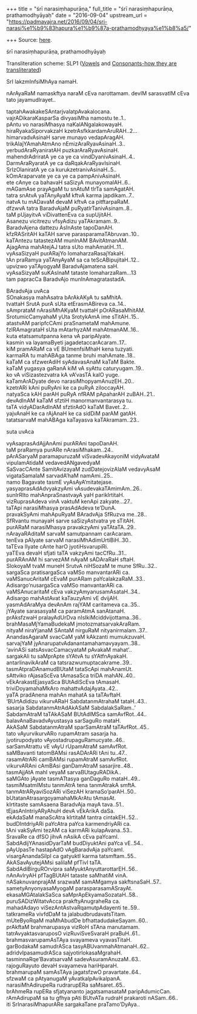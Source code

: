 +++
title = "śrī narasiṃhapurāṇa,"
full_title = "śrī narasiṃhapurāṇa, prathamodhyāyaḥ"
date = "2016-09-04"
upstream_url = "https://padmavajra.net/2016/09/04/sri-narasi%e1%b9%83hapura%e1%b9%87a-prathamodhyaya%e1%b8%a5/"

+++
Source: [here](https://padmavajra.net/2016/09/04/sri-narasi%e1%b9%83hapura%e1%b9%87a-prathamodhyaya%e1%b8%a5/).

śrī narasiṃhapurāṇa, prathamodhyāyaḥ

Transliteration scheme: SLP1
([Vowels](https://padmavajrablog.wordpress.com/2016/07/18/slp1-transliteration-scheme-vowels/)
and [Consonants-how they are
transliterated](https://padmavajrablog.wordpress.com/2016/07/18/slp1-transliteration-scheme-consonants/))

SrI lakzmInfsiMhAya namaH.

nArAyaRaM namaskftya naraM cEva narottamam. devIM sarasvatIM cEva tato
jayamudIrayet..

taptahAwakakeSAntarjvalatpAvakalocana.  
vajrADikaraKasparSa divyasiMha namostu te..1..  
pAntu vo narasiMhasya naKalANgalakowayaH.  
hiraRyakaSiporvakzaH kzetrAsfkkardamAruRAH..2…  
himarvadvAsinaH sarve munayo vedapAragAH.  
trikAlajYAmahAtmAno nEmizAraRyavAsinaH..3..  
yerbudAraRyaniratAH puzkarAraRyavAsinaH.  
mahendrAdriratA ye ca ye ca vindDyanivAsinaH..4..  
DarmAraRyaratA ye ca daRqakAraRyavIsinaH.  
SrIzOlaniratA ye ca kurukzetranivAsinaH..5..  
kOmAraparvate ye ca ye ca pampAnivAsinaH.  
ete cAnye ca bahavaH saSizyA munayomalAH..6..  
mAGamAse prayAgaM tu snAtuM tIrTa samAgatAH.  
tatra snAtvA yaTAnyAyaM kftvA karma japdikam..7..  
natvA tu mADavaM devaM kftvA ca pitftarpaRaM.  
dfzwvA tatra BaradvAjaM puRyatIrTanivAsinam..8..  
taM pUjayitvA viDivattenEva ca supUjitAH.  
Asanezu vicitrezu vfsyAdizu yaTAkramam..9..  
BaradvAjena dattezu AsInAste tapoDanAH.  
kfzRASritAH kaTAH sarve parasparamaTAbruvan..10..  
kaTAntezu tatastezAM munInAM BAvitAtmanAM.  
AjagAma mahAtejAJ tatra sUto mahAmatiH..11..  
vyAsaSizyaH purARajYo lomaharzaRasajYakaH.  
tAn praRamya yaTAnyAyaM sa ca teScABipujitaH..12..  
upvizwo yaTAyogyaM BaradvAjamatena saH.  
vyAsaSizyaM suKAsInaM tataste lomaharzaRam…13  
tam papracCa BaradvAjo munInAmagratastadA.

BAradvAja uvAca  
SOnakasya mahAsatra bArAkAKyA tu saMhitA.  
tvattaH SrutA purA sUta etErasmABireva ca..14..  
sAmprataM nArasiMhAKyaM tvattaH pOrARasaMhitAM.  
SrotumicCamyahaM yUta SrotykAmA ime sTitAH..15..  
atastvAM paripfcCAmi praSnametaM mahAmune.  
fzIRAmagrataH sUta mAtarhyzAM mahAtmanAM..16..  
kuta etatsamutpanna kena vA paripAlyate.  
kasmin va layamaByeti jagadetaccarAcaram..17..  
kiM pramARaM ca vE BUmenfsiMhaH kena tuzyati.  
karmaRA tu mahABAga tanme bruhi mahAmate..18..  
kaTaM ca sfzwerAdiH syAdavasAnaM kaTaM Bakte.  
kaTaM yugasya gaRanA kiM vA syAttu caturyugam..19..  
ko vA viSizastezvatra kA vA’vasTA kalO yuge.  
kaTamArADyate devo narasiMhopyamAnuzEH..20..  
kzetrARi kAni puRyAni ke ca puRyA ziloccayAH.  
natyaSca kAH parAH puRyA nfRAM pApaharAH zuBAH..21..  
devAdInAM kaTaM sfztiH manormanvantarasya tu.  
taTA vidyADarAdInAM sfztirAdO kaTaM Bavet..2..  
yajvAnaH ke ca rAjAnaH ke ca sidDiM parAM gatAH.  
tatatsarvaM mahABAga kaTayasva kaTAkramam..23..

suta uvAca

vyAsaprasAdAjjAnAmi purARAni tapoDanAH.  
taM praRamya purARe nArasiMhakam..24..  
pArASaryaM paramapuruzaM viSvadevAkayoniM vidyAvataM vipulamAtidaM
vedavedANgavedyaM  
SaSvacCAnte SamitAvizayaM zudDatejovizAlaM vedavyAsaM vigataSamalaM
sarvadA’haM namAmi..25..  
namo Bagavate tasmE vyAsAyA’mitatejase.  
yasyaprasAdAdvyakzyAmi vAsudevakaTAmimAm..26..  
sunIrRIto mahAnpraSnastvayA yaH parikIrtitaH.  
vizRuprasAdeva vinA vaktuM kenApi zakyate…27..  
taTApi narasiMhasya prasAdAdeva te’DunA.  
pravakSyAmi mahApuRyaM BAradvAja SfRuzva me..28..  
SfRvantu munayaH sarve saSizyAstvatra ye sTitAH.  
purARaM narasiMhasya pravakzyAmi yaTAtaTA..29..  
nArayaRAditaM sarvaM samutpannam carAcaram.  
tenEva pAlyate sarvaM narasiMhAdimUrtiBiH..30..  
taTEva lIyate cAnte harO jyotiHsvarupiRi.  
yaTEva devaH sfjati taTA vakzyAmi tacCfRu..31..  
purARAnAM hi sarvezAM nAyaM sADAraRaH sftaH.  
SlokoyaM tvaM muneH SrutvA niHSozaM te mune SfRu..32..  
sargaSca pratisargaSca vaMSo manvantarARi ca.  
vaMSanucAritaM cEvaM purARam paYcalakzaRaM..33..  
Adisargo’nusargaSca vaMSo manvantarARi ca.  
vaMSAnucaritaM cEva vakzyAmyanusamAsataH..34..  
Adisargo mahAstAvat kaTauzyAmi vE dvijAH.  
yasmAdAraMya devAnAm rajYAM caritameva ca..35..  
jYAyate sarasasyaM ca paramAtmA sanAtanaH.  
prAksfzwaH pralayAdUrDva nIsIkiMciddvijottama..36..  
brahMasaMjYamaBudekaM jmotozmatsarvakAraRam.  
nityaM niraYjanaM SAntaM nirguRaM nityanirmalam..37..  
AnandasAgaraM svacCaM yaM kAkzanti mumukzuvaH.  
sarvajYaM jyAnarupatvAdanantamahamavyayam..38..  
‘avinASi satsAsvacCamacyataM pAvakaM mahat’..  
sargakAli tu saMprApte sYAtvA tu sYAtfnAyakaH.  
antarlinavikAraM ca tatsrazwumuptacakrame..39..  
tasmAtpraDAnamudBUtaM tataScApi mahAnamUt.  
sAttviko rAjasaScEva tAmasaSca triDA mahAN..40..  
vEkArakastEjasyaSca BUtAdiScEva tAmasaH.  
triviDoyamahaMkAro mahattvAdajAyata..42..  
yaTA pradAnena mahAn mahatA sa taTAvftaH.  
‘BUrtAdidizu vikurvARaH SabdatanmAtrahaM tataH..43..  
sasarja SabdatanmAtrAdAkASaM SabdalakSaRam..’  
SabdamAtraM taTAkASaM BUtAdIMSca samAvfRot..44..  
balavAnaBavadvAyustasya sarSaguRo mataH.  
AkASaM SabdatanmAtraM sparSamAtraM taTAvfRot..45..  
tato vAyurvikurvARo rupamAtram sasarja ha.  
jyotirupodyato vAyostadrupaguRamucyate..46..  
sarSamAtrattu vE vAyU rUpamAtraM samAvfRot.  
saMBavanti tatomBAMsi rasADArARi tAni tu..47..  
rasamAtrARi camBAMsi rupamAtraM samAvfRot.  
vikurvARAni cAmBAsi ganDamAtraM sasarjire..48..  
tasmAjjAtA mahI veyaM sarvaBUtaguRADikA..  
saMGAto jAyate tasmATtasya ganDaguRo mataH..49..  
tasmiMsatmIMstu tanmAtrA tena tanmAtrakA smftA.  
tanmAtrARyaviSozARi viSezAH kramaSo’parAH..50..  
bUtatanAtrasargoyamahaMkArAtu tAmasAt.  
kIrtitaste samAsaena BaradvAja mayA tava..51..  
tEjasAnIntriyARyAhuH devA vEkArikA daSa.  
ekAdaSaM manaScAtra kIrtitaM tantra cintakEH..52..  
budDIntdriyARi paYcAtra paYca karmendriyARi ca.  
tAni vakSyAmi tezAM ca karmARi kulapAvana..53..  
SravaRe ca dfSO jihvA nAsikA cEva paYcamI.  
SabdAdijYAnasidDyarTaM budDiyuktAni paYca vE..54..  
pAyUpasTe hastapAdO vAgBaradvAja paYcamI.  
visargAnandaSilpI ca gatyuktI karma tatsmftam..55..  
AkASavAyutejAMsi salilaM pfTivI taTA.  
SabdAdiBirguROrvipra saMyuktAnyuttarottarEH..56..  
nAnAvIryAH pfTagBUtAH tataste saMhatiM vinA.  
nASaknuvanprajAM srazwaM samAMgamya sakftsnaSaH..57..  
sametyAnyonyasaMyogaM parasparasamASrayAt.  
ekasaMGAtalakSaSca saMprApEkyamaSozataH..58..  
puruSADizWitatvAcca prakftyAnugraheRa ca.  
mahadAdayo viSezAntAstvaRqamutpAdayenti te..59..  
tatkrameRa vivfdDaM ta jalabudbrudavatsTitam.  
mUteByoRqaM maMhAbudDe bfhattadudakeSayam..60..  
prAkftaM brahmarupasya vizRoH sTAna manutamam.  
tatrAvyaktasvaruposO vizRuviSveSvaraH praBuH..61..  
brahmasvarupamAsTAya svayameva vyavasTitaH.  
garBodakaM samudrASca tasyABUvanmahAtmanaH..62..  
adridvIpasamudrASca sajyotirlokasaMgrahaH.  
tasminnaRqe’BavatsarvaM sadevAsuramAnuzaM..63..  
rajoguRayuto devaH svayameva hariHparaH.  
brahmarupaM samAsTAya jagatsfzwO pravartate..64..  
sfzwaM ca pAtyanugaM yAvatkalpAvikalpanA.  
narasiMhAdirupeRa rudrarupERa saMsaret..65..  
brAhmeRa rupERa sfjatyananto jagatsamasataM paripAdumicCan.  
rAmAdirupaM sa tu gfhya pAti BUtvATa rudraH prakaroti nASam..66..  
iti SrInarasiMhapurARe sargakaTane praTamo’DyAya..
